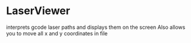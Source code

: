 # LaserViewer
interprets gcode laser paths and displays them on the screen
Also allows you to move all x and y coordinates in file
